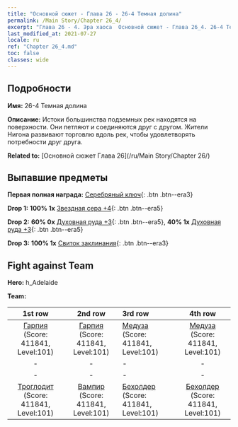 ```yaml
---
title: "Основной сюжет - Глава 26 - 26-4 Темная долина"
permalink: /Main Story/Chapter 26_4/
excerpt: "Глава 26 - 4. Эра хаоса  Основной сюжет - Глава 26_4. 26-4 Темная долина"
last_modified_at: 2021-07-27
locale: ru
ref: "Chapter 26_4.md"
toc: false
classes: wide
---
```


## Подробности

 **Имя:** 26-4 Темная долина

 **Описание:** Истоки большинства подземных рек находятся на поверхности. Они петляют и соединяются друг с другом. Жители Нигона развивают торговлю вдоль рек, чтобы удовлетворять потребности друг друга.

 **Related to:** [Основной сюжет Глава 26](/ru/Main Story/Chapter 26/)

## Выпавшие предметы

 **Первая полная награда:** [Серебряный ключ](/ItemsRU/con_693/){: .btn .btn--era3}

 **Drop 1:** **100% 1x** [Звездная сера +4](/ItemsRU/mat_92/){: .btn .btn--era5}

 **Drop 2:** **60% 0x** [Духовная руда +3](/ItemsRU/mat_82/){: .btn .btn--era5}, **40% 1x** [Духовная руда +3](/ItemsRU/mat_82/){: .btn .btn--era5}

 **Drop 3:** **100% 1x** [Свиток заклинания](/ItemsRU/con_694/){: .btn .btn--era3}


## Fight against Team
 **Hero:** h_Adelaide

 **Team:**


  | 1st row | 2nd row | 3rd row | 4th row |
  |:----:|:----:|:----|:----:|
  | [Гарпия](/ru/units/Harpy/) (Score: 411841, Level:101)  | [Гарпия](/ru/units/Harpy/) (Score: 411841, Level:101)  | [Медуза](/ru/units/Medusa/) (Score: 411841, Level:101)  | [Медуза](/ru/units/Medusa/) (Score: 411841, Level:101)  |
  | - | - | - | - |
  | - | - | - | - |
  | [Троглодит](/ru/units/Troglodyte/) (Score: 411841, Level:101)  | [Вампир](/ru/units/Vampire/) (Score: 411841, Level:101)  | [Бехолдер](/ru/units/Beholder/) (Score: 411841, Level:101)  | [Бехолдер](/ru/units/Beholder/) (Score: 411841, Level:101)  |


